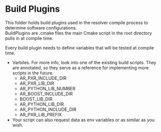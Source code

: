 # Build Plugins 

This folder holds build plugins used in the resolver compile process to determine software configurations.   
BuildPlugins are .cmake files the main Cmake script in the root directory pulls in at compile time.  

Every build plugin needs to define variables that will be tested at compile time. 
- Varbiles. For more info, look into one of the existing build scripts. They are annotated, so they serve as a reference for implementing more scripts in the future. 
  - AR_PXR_INCLUDE_DIR
  - AR_PXR_LIB_DIR
  - AR_PYTHON_LIB_NUMBER
  - AR_BOOST_INCLUDE_DIR
  - BOOST_LIB_DIR
  - AR_PYTHON_LIB_DIR
  - AR_PYTHON_INCLUDE_DIR
  - AR_PXR_LIB_PREFIX
- Your script can also request data as env variables or as similar as you wish. 

